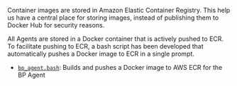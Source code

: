 Container images are stored in Amazon Elastic Container Registry. This help us have a central place for storing images, instead of publishing them to Docker Hub for security reasons. 

All Agents are stored in a Docker container that is actively pushed to ECR. To facilitate pushing to ECR, a bash script has been developed that automatically pushes a Docker image to ECR in a single prompt.

- [`bp_agent.bash`](https://github.com/SAMLA-io/agent-config/blob/main/bp_agent.sh): Builds and pushes a Docker image to AWS ECR for the BP Agent